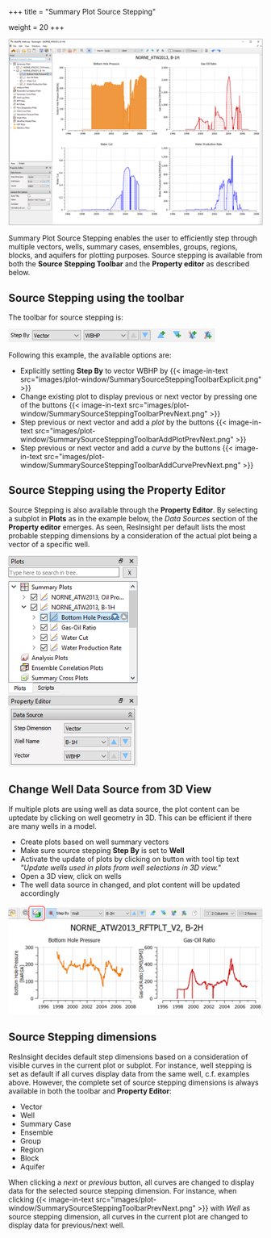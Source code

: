 +++
title = "Summary Plot Source Stepping"

weight = 20
+++

![](/images/plot-window/SummarySourceSteppingBanner.png)

Summary Plot Source Stepping enables the user to efficiently step through multiple vectors, wells, summary cases, ensembles, groups, regions, blocks, and aquifers for plotting purposes.
Source stepping is available from both the **Source Stepping Toolbar** and the **Property editor** as described below.

## Source Stepping using the toolbar
The toolbar for source stepping is:

![](/images/plot-window/SummarySourceSteppingToolbar.png)

Following this example, the available options are:

- Explicitly setting **Step By** to vector WBHP by 
{{< image-in-text src="images/plot-window/SummarySourceSteppingToolbarExplicit.png" >}}
- Change existing plot to display previous or next vector by pressing one of the buttons
{{< image-in-text src="images/plot-window/SummarySourceSteppingToolbarPrevNext.png" >}}
- Step previous or next vector and add a *plot* by the buttons
{{< image-in-text src="images/plot-window/SummarySourceSteppingToolbarAddPlotPrevNext.png" >}}
- Step previous or next vector and add a *curve* by the buttons
{{< image-in-text src="images/plot-window/SummarySourceSteppingToolbarAddCurvePrevNext.png" >}}

## Source Stepping using the Property Editor
Source Stepping is also available through the **Property Editor**.
By selecting a subplot in **Plots** as in the example below, the *Data Sources* section of the **Property editor** emerges.
As seen, ResInsight per default lists the most probable stepping dimensions by a consideration of the actual plot being a vector of a specific well. 

![](/images/plot-window/SummarySourceSteppingPropertyEditor.png)

## Change Well Data Source from 3D View
If multiple plots are using well as data source, the plot content can be uptedate by clicking on well geometry in 3D. This can be efficient if there are many wells in a model.

- Create plots based on well summary vectors
- Make sure source stepping **Step By** is set to **Well**
- Activate the update of plots by clicking on button with tool tip text *"Update wells used in plots from well selections in 3D view."*
- Open a 3D view, click on wells
- The well data source in changed, and plot content will be updated accordingly


![](/images/plot-window/SummarySourceStepping3dview.png)


## Source Stepping dimensions
ResInsight decides default step dimensions based on a consideration of visible curves in the current plot or subplot. For instance, well stepping is set as default if all curves display data from the same well, c.f. examples above.
However, the complete set of source stepping dimensions is always available in both the toolbar and **Property Editor**:

- Vector
- Well
- Summary Case
- Ensemble
- Group
- Region
- Block
- Aquifer

When clicking a *next* or *previous* button, all curves are changed to display data for the selected source stepping dimension. 
For instance, when clicking {{< image-in-text src="images/plot-window/SummarySourceSteppingToolbarPrevNext.png" >}}
with *Well* as source stepping dimension, all curves in the current plot are changed to display data for previous/next well.


